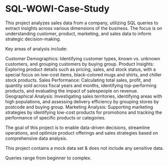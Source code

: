 # SQL-WOWI-Case-Study
This project analyzes sales data from a company, utilizing SQL queries to extract insights across various dimensions of the business. The focus is on understanding customer, product, marketing, and sales data to inform strategic decision-making.

Key areas of analysis include:

Customer Demographics: Identifying customer types, known vs. unknown customers, and grouping customers by buying group.
Product Insights: Exploring product details such as pricing, sales, and stock status, with a special focus on low-cost items, black-colored mugs and shirts, and chiller stock products.
Sales Performance: Calculating total sales, profit, and quantity sold across fiscal years and months, identifying top-performing products, and evaluating the impact of salespeople on revenue.
Geographical Analysis: Investigating sales territories, identifying areas with high populations, and assessing delivery efficiency by grouping stores by postcode and buying group.
Marketing Analysis: Supporting marketing strategies by identifying low-cost products for promotions and tracking the performance of specific products or categories.

The goal of this project is to enable data-driven decisions, streamline operations, and optimize product offerings and sales strategies based on comprehensive data analysis.

This project contains a mock data set & does not include any sensitive data.

Queries range from beginner to complex.


